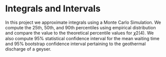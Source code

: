 # Integrals and Intervals
In this project we approximate integrals using a Monte Carlo Simulation. We compute the 25th, 50th, and 90th percentiles using empirical distribution and compare the value to the theoretical percentile values for 𝜒2(4). We also compute 95% statistical confidence interval for the mean waiting time and 95% bootstrap confidence interval pertaining to the geothermal discharge of a geyser.

